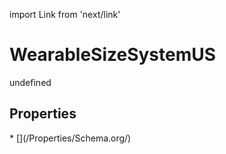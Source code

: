 import Link from 'next/link'
# WearableSizeSystemUS

undefined

## Properties

<Grid>
* [](/Properties/Schema.org/)

</Grid>

